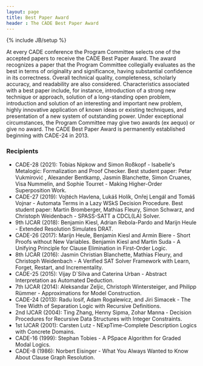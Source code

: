 ```yaml
---
layout: page
title: Best Paper Award
header : The CADE Best Paper Award
---
```

{% include JB/setup %}

At every CADE conference the Program Committee selects one of the accepted papers to receive the CADE Best Paper Award. The award recognizes a paper that the Program Committee collegially evaluates as the best in terms of originality and significance, having substantial confidence in its correctness. Overall technical quality, completeness, scholarly accuracy, and readability are also considered. Characteristics associated with a best paper include, for instance, introduction of a strong new technique or approach, solution of a long-standing open problem, introduction and solution of an interesting and important new problem, highly innovative application of known ideas or existing techniques, and presentation of a new system of outstanding power. Under exceptional circumstances, the Program Committee may give two awards (ex aequo) or give no award. The CADE Best Paper Award is permanently established beginning with CADE-24 in 2013.

### Recipients

 * CADE-28 (2021): Tobias Nipkow and Simon Ro&szlig;kopf - Isabelle's Metalogic: Formalization and Proof Checker. Best student paper: Petar Vukmirovi&cacute; , Alexander Bentkamp, Jasmin Blanchette, Simon Cruanes, Visa Nummelin, and Sophie Tourret - Making Higher-Order Superposition Work.
 * CADE-27 (2019): Vojt&eacute;ch Havlena, Luk&aacute;š Holík, Onřej Lengál and Tomáš Vojnar - Automata Terms in a Lazy WSkS Decision Procedure. Best student paper: Martin Bromberger, Mathias Fleury, Simon Schwarz, and Christoph Weidenbach - SPASS-SATT a CDCL(LA) Solver. 
 * 9th IJCAR (2018): Benjamin Kiesl, Adrian Rebola-Pardo and Marijn Heule - Extended Resolution Simulates DRAT.
 * CADE-26 (2017): Marijn Heule, Benjamin Kiesl and Armin Biere - Short Proofs without New Variables. Benjamin Kiesl and Martin Suda - A Unifying Principle for Clause Elimination in First-Order Logic.
 * 8th IJCAR (2016): Jasmin Christian Blanchette, Mathias Fleury, and Christoph Weidenbach - A Verified SAT Solver Framework with Learn, Forget, Restart, and Incrementality.
 * CADE-25 (2015): Vijay D`Silva and Caterina Urban - Abstract Interpretation as Automated Deduction.
 * 7th IJCAR (2014): Aleksandar Zeljic, Christoph Wintersteiger, and Philipp Rümmer - Approximations for Model Construction.
 * CADE-24 (2013): Radu Iosif, Adam Rogalewicz, and Jiri Simacek - The Tree Width of Separation Logic with Recursive Definitions.
 * 2nd IJCAR (2004): Ting Zhang, Henny Sipma, Zohar Manna - Decision Procedures for Recursive Data Structures with Integer Constraints.
 * 1st IJCAR (2001): Carsten Lutz - NExpTime-Complete Description Logics with Concrete Domains.
 * CADE-16 (1999): Stephan Tobies - A PSpace Algorithm for Graded Modal Logics.
 * CADE-8 (1986): Norbert Eisinger - What You Always Wanted to Know About Clause Graph Resolution.
